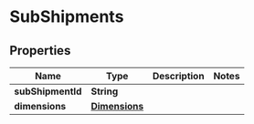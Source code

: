
# SubShipments

## Properties
Name | Type | Description | Notes
------------ | ------------- | ------------- | -------------
**subShipmentId** | **String** |  | 
**dimensions** | [**Dimensions**](Dimensions.md) |  | 




